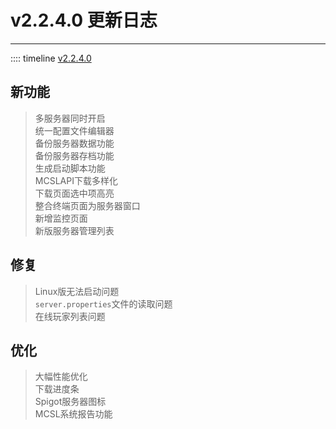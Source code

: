 # v2.2.4.0 更新日志  

___

:::: timeline [v2.2.4.0](https://github.com/MCSLTeam/MCSL2/releases/tag/v2.2.4.0)

## 新功能  

> 多服务器同时开启  
> 统一配置文件编辑器  
> 备份服务器数据功能  
> 备份服务器存档功能  
> 生成启动脚本功能  
> MCSLAPI下载多样化  
> 下载页面选中项高亮  
> 整合终端页面为服务器窗口  
> 新增监控页面  
> 新版服务器管理列表  

## 修复  

> Linux版无法启动问题  
> `server.properties`文件的读取问题  
> 在线玩家列表问题

## 优化  

> 大幅性能优化  
> 下载进度条  
> Spigot服务器图标  
> MCSL系统报告功能  
